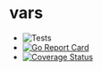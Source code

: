 # vars

- ![Tests](https://github.com/howi-lib/vars/workflows/Tests/badge.svg)
- [![Go Report Card](https://goreportcard.com/badge/github.com/howi-lib/vars)](https://goreportcard.com/report/github.com/howi-lib/vars)
- [![Coverage Status](https://coveralls.io/repos/github/howi-lib/vars/badge.svg)](https://coveralls.io/github/howi-lib/vars)
